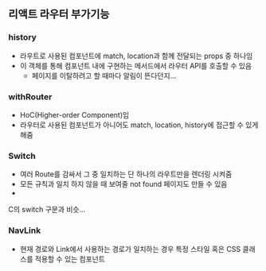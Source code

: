 ## 리액트 라우터 부가기능
### history
- 라우트로 사용된 컴포넌트에 match, location과 함께 전달되는 props 중 하나임
- 이 객체를 통해 컴포넌트 내에 구현하는 메서드에서 라우터 API를 호출할 수 있음
  - 페이지를 이탈하려고 할 때마다 알림이 뜬다던지...

### withRouter
- HoC(Higher-order Component)임
- 라우터로 사용된 컴포넌트가 아니어도 match, location, history에 접근할 수 있게 해줌

### Switch
- 여러 Route를 감싸서 그 중 일치하는 단 하나의 라우트만을 렌더링 시켜줌
- 모든 규칙과 일치 하지 않을 때 보여줄 not found 페이지도 만들 수 있음
- 
C의 switch 구문과 비슷...
### NavLink
- 현재 경로와 Link에서 사용하는 경로가 일치하는 경우 특정 스타일 혹은 CSS 클래스를 적용할 수 있는 컴포넌트
